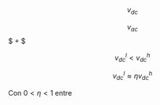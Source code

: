 $$
v_{dc}
$$

$$
v_{ac}
$$
$
+
$

$$
v_{dc}^l < v_{dc}^h
$$

$$
v_{dc}^l \approx \eta v_{dc}^h
$$

Con $0<\eta<1$ entre